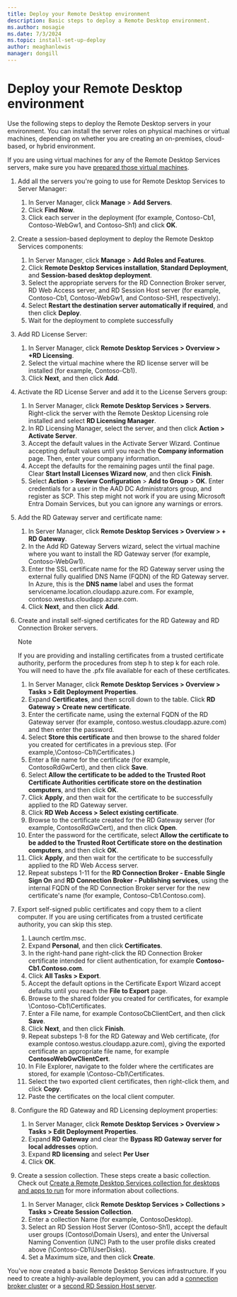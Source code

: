 ```yaml
---
title: Deploy your Remote Desktop environment
description: Basic steps to deploy a Remote Desktop environment.
ms.author: mosagie
ms.date: 7/3/2024
ms.topic: install-set-up-deploy
author: meaghanlewis
manager: dongill
---
```

# Deploy your Remote Desktop environment

Use the following steps to deploy the Remote Desktop servers in your environment. You can install the server roles on physical machines or virtual machines, depending on whether you are creating an on-premises, cloud-based, or hybrid environment.

If you are using virtual machines for any of the Remote Desktop Services servers, make sure you have [prepared those virtual machines](rds-prepare-vms.md).


1.  Add all the servers you're going to use for Remote Desktop Services to Server Manager:
    1.  In Server Manager, click **Manage** > **Add Servers**.
    2.  Click **Find Now**.
    3.  Click each server in the deployment (for example, Contoso-Cb1, Contoso-WebGw1, and Contoso-Sh1) and click **OK**.
2.  Create a session-based deployment to deploy the Remote Desktop Services components:
    1.  In Server Manager, click **Manage** > **Add Roles and Features**.
    2.  Click **Remote Desktop Services installation**, **Standard Deployment**, and **Session-based desktop deployment**.
    3.  Select the appropriate servers for the RD Connection Broker server, RD Web Access server, and RD Session Host server (for example, Contoso-Cb1, Contoso-WebGw1, and Contoso-SH1, respectively).
    4.  Select **Restart the destination server automatically if required**, and then click **Deploy**.
    5.  Wait for the deployment to complete successfully
3.  Add RD License Server:
    1.  In Server Manager, click **Remote Desktop Services > Overview > +RD Licensing**.
    2.  Select the virtual machine where the RD license server will be installed (for example, Contoso-Cb1).
    3.  Click **Next**, and then click **Add**.
4.  Activate the RD License Server and add it to the License Servers group:
    1.  In Server Manager, click **Remote Desktop Services > Servers**. Right-click the server with the Remote Desktop Licensing role installed and select **RD Licensing Manager**.
    2.  In RD Licensing Manager, select the server, and then click **Action > Activate Server**.
    3.  Accept the default values in the Activate Server Wizard. Continue accepting default values until you reach the **Company information** page. Then, enter your company information.
    4.  Accept the defaults for the remaining pages until the final page. Clear **Start Install Licenses Wizard now**, and then click **Finish**.
    5.  Select **Action** > **Review Configuration** > **Add to Group** > **OK**. Enter credentials for a user in the AAD DC Administrators group, and register as SCP. This step might not work if you are using Microsoft Entra Domain Services, but you can ignore any warnings or errors.
5.  Add the RD Gateway server and certificate name:
    1.  In Server Manager, click **Remote Desktop Services > Overview > + RD Gateway**.
    2.  In the Add RD Gateway Servers wizard, select the virtual machine where you want to install the RD Gateway server (for example, Contoso-WebGw1).
    3.  Enter the SSL certificate name for the RD Gateway server using the external fully qualified DNS Name (FQDN) of the RD Gateway server. In Azure, this is the **DNS name** label and uses the format servicename.location.cloudapp.azure.com. For example, contoso.westus.cloudapp.azure.com.
    4.  Click **Next**, and then click **Add**.
6.  Create and install self-signed certificates for the RD Gateway and RD Connection Broker servers.

       > [!NOTE]
       > If you are providing and installing certificates from a trusted certificate authority, perform the procedures from step h to step k for each role. You will need to have the .pfx file available for each of these certificates.

    1.  In Server Manager, click **Remote Desktop Services > Overview > Tasks > Edit Deployment Properties**.
    2.  Expand **Certificates**, and then scroll down to the table. Click **RD Gateway > Create new certificate**.
    3.  Enter the certificate name, using the external FQDN of the RD Gateway server (for example, contoso.westus.cloudapp.azure.com) and then enter the password.
    4.  Select **Store this certificate** and then browse to the shared folder you created for certificates in a previous step. (For example,\Contoso-Cb1\Certificates.)
    5.  Enter a file name for the certificate (for example, ContosoRdGwCert), and then click **Save**.
    6.  Select **Allow the certificate to be added to the Trusted Root Certificate Authorities certificate store on the destination computers**, and then click **OK**.
    7.  Click **Apply**, and then wait for the certificate to be successfully applied to the RD Gateway server.
    8.  Click **RD Web Access > Select existing certificate**.
    9.  Browse to the certificate created for the RD Gateway server (for example, ContosoRdGwCert), and then click **Open**.
    10. Enter the password for the certificate, select **Allow the certificate to be added to the Trusted Root Certificate store on the destination computers**, and then click **OK**.
    11. Click **Apply**, and then wait for the certificate to be successfully applied to the RD Web Access server.
    12. Repeat substeps 1-11 for the **RD Connection Broker - Enable Single Sign On** and **RD Connection Broker - Publishing services**, using the internal FQDN of the RD Connection Broker server for the new certificate's name (for example, Contoso-Cb1.Contoso.com).
7.  Export self-signed public certificates and copy them to a client computer. If you are using certificates from a trusted certificate authority, you can skip this step.
    1.  Launch certlm.msc.
    2.  Expand **Personal**, and then click **Certificates**.
    3.  In the right-hand pane right-click the RD Connection Broker certificate intended for client authentication, for example **Contoso-Cb1.Contoso.com**.
    4.  Click **All Tasks > Export**.
    5.  Accept the default options in the Certificate Export Wizard accept defaults until you reach the **File to Export** page.
    6.  Browse to the shared folder you created for certificates, for example \Contoso-Cb1\Certificates.
    7.  Enter a File name, for example ContosoCbClientCert, and then click **Save**.
    8.  Click **Next**, and then click **Finish**.
    9.  Repeat substeps 1-8 for the RD Gateway and Web certificate, (for example contoso.westus.cloudapp.azure.com), giving the exported certificate an appropriate file name, for example **ContosoWebGwClientCert**.
    10. In File Explorer, navigate to the folder where the certificates are stored, for example \Contoso-Cb1\Certificates.
    11. Select the two exported client certificates, then right-click them, and click **Copy**.
    12. Paste the certificates on the local client computer.
8.  Configure the RD Gateway and RD Licensing deployment properties:
    1.  In Server Manager, click **Remote Desktop Services > Overview > Tasks > Edit Deployment Properties**.
    2.  Expand **RD Gateway** and clear the **Bypass RD Gateway server for local addresses** option.
    3.  Expand **RD licensing** and select **Per User**
    4.  Click **OK**.
10. Create a session collection. These steps create a basic collection. Check out [Create a Remote Desktop Services collection for desktops and apps to run](rds-create-collection.md) for more information about collections.

    1.  In Server Manager, click **Remote Desktop Services > Collections > Tasks > Create Session Collection**.
    2.  Enter a collection Name (for example, ContosoDesktop).
    3.  Select an RD Session Host Server (Contoso-Sh1), accept the default user groups (Contoso\Domain Users), and enter the Universal Naming Convention (UNC) Path to the user profile disks created above (\Contoso-Cb1\UserDisks).
    4.  Set a Maximum size, and then click **Create**.


You've now created a basic Remote Desktop Services infrastructure. If you need to create a highly-available deployment, you can add a [connection broker cluster](rds-connection-broker-cluster.md) or a [second RD Session Host server](rds-scale-rdsh-farm.md).
